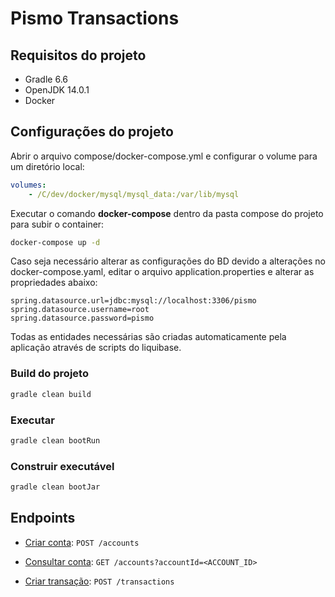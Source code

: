 # Pismo Transactions


## Requisitos do projeto

- Gradle 6.6
- OpenJDK 14.0.1
- Docker

## Configurações do projeto

Abrir o arquivo compose/docker-compose.yml e configurar o volume para um diretório local:

```yaml
volumes:
    - /C/dev/docker/mysql/mysql_data:/var/lib/mysql
```

Executar o comando **docker-compose** dentro da pasta compose do projeto para subir o container:

```bash
docker-compose up -d
```


Caso seja necessário alterar as configurações do BD devido a alterações no docker-compose.yaml, editar o arquivo application.properties e alterar as propriedades abaixo:

```
spring.datasource.url=jdbc:mysql://localhost:3306/pismo
spring.datasource.username=root
spring.datasource.password=pismo
```

Todas as entidades necessárias são criadas automaticamente pela aplicação através de scripts do liquibase.

### Build do projeto

```bash
gradle clean build
```

### Executar

```bash
gradle clean bootRun
```

### Construir executável

```bash
gradle clean bootJar
```



## Endpoints

- [Criar conta](documentation/post-account.md):  `POST /accounts`

- [Consultar conta](documentation/get-account.md):  `GET /accounts?accountId=<ACCOUNT_ID>`

- [Criar transação](documentation/post-transactions.md):  `POST /transactions`

  

